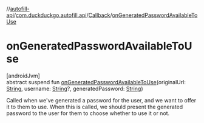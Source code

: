 //[autofill-api](../../../index.md)/[com.duckduckgo.autofill.api](../index.md)/[Callback](index.md)/[onGeneratedPasswordAvailableToUse](on-generated-password-available-to-use.md)

# onGeneratedPasswordAvailableToUse

[androidJvm]\
abstract suspend fun [onGeneratedPasswordAvailableToUse](on-generated-password-available-to-use.md)(originalUrl: [String](https://kotlinlang.org/api/latest/jvm/stdlib/kotlin/-string/index.html), username: [String](https://kotlinlang.org/api/latest/jvm/stdlib/kotlin/-string/index.html)?, generatedPassword: [String](https://kotlinlang.org/api/latest/jvm/stdlib/kotlin/-string/index.html))

Called when we've generated a password for the user, and we want to offer it to them to use. When this is called, we should present the generated password to the user for them to choose whether to use it or not.

